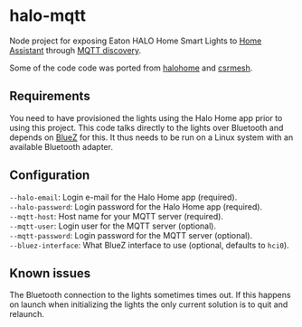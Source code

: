 # halo-mqtt
Node project for exposing Eaton HALO Home Smart Lights to [Home Assistant](https://www.home-assistant.io/) through [MQTT discovery](https://www.home-assistant.io/integrations/mqtt/#mqtt-discovery).

Some of the code code was ported from [halohome](https://github.com/nayaverdier/halohome) and [csrmesh](https://github.com/nkaminski/csrmesh/blob/master/csrmesh/crypto.py).

## Requirements
You need to have provisioned the lights using the Halo Home app prior to using this project. This code talks directly to the lights over Bluetooth and depends on [BlueZ](http://www.bluez.org/) for this. It thus needs to be run on a Linux system with an available Bluetooth adapter.

## Configuration
`--halo-email`: Login e-mail for the Halo Home app (required).  
`--halo-password`: Login password for the Halo Home app (required).  
`--mqtt-host`: Host name for your MQTT server (required).  
`--mqtt-user`: Login user for the MQTT server (optional).  
`--mqtt-password`: Login password for the MQTT server (optional).  
`--bluez-interface`: What BlueZ interface to use (optional, defaults to `hci0`).  

## Known issues
The Bluetooth connection to the lights sometimes times out. If this happens on launch when initializing the lights the only current solution is to quit and relaunch.
